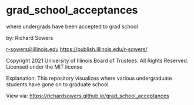 # grad_school_acceptances
where undergrads have been accepted to grad school

by: Richard Sowers

r-sowers@illinois.edu
https://publish.illinois.edu/r-sowers/

Copyright 2021 University of Illinois Board of Trustees. All Rights Reserved. Licensed under the MIT license

Explanation:
This repository visualizes where various undergraduate students have gone on to graduate school

View via:
<https://richardsowers.github.io/grad_school_acceptances>

